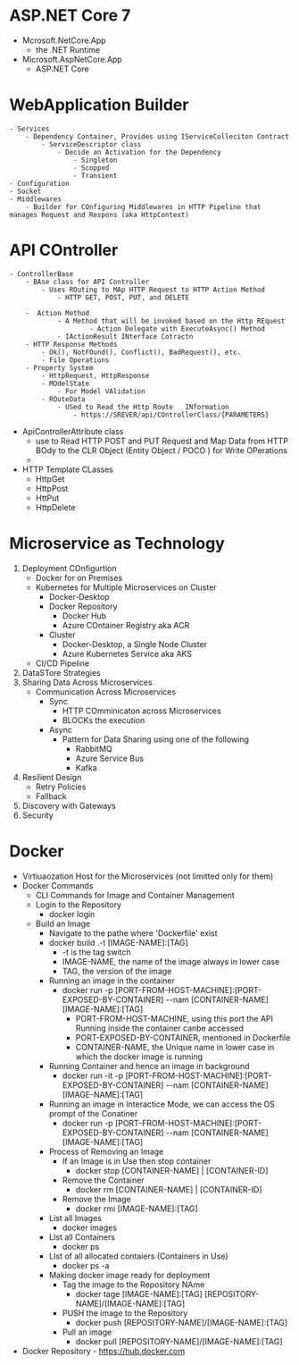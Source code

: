 # ASP.NET Core 7
- Mcrosoft.NetCore.App
	- the .NET Runtime	
- Microsoft.AspNetCore.App
	- ASP.NET Core 	

# WebApplication Builder
	- Services
		- Dependency Container, Provides using IServiceColleciton Contract
			- ServiceDescriptor class
				- Decide an Activation for the Dependency
					- Singleton
					- Scopped
					- Transient
	- Configuration
	- Socket
	- Middlewares
		- Builder for COnfiguring Middlewares in HTTP Pipeline that manages Request and Respons (aka HttpContext)

# API COntroller
	- ControllerBase
		- BAse class for API Controller
			- Uses ROuting to MAp HTTP Request to HTTP Action Method
				- HTTP GET, POST, PUT, and DELETE

		-  Action Method
				- A Method that will be invoked based on the Http REquest
						- Action Delegate with ExecuteAsync() Method
				- IActionResult INterface Cotractn
		- HTTP Response Methods
			- Ok(), NotFOund(), Conflict(), BadRequest(), etc.
			- File Operations
		- Property System
			- HttpRequest, HttpResponse
			- MOdelState
				- For Model VAlidation
			- ROuteData	
				- USed to Read the Http Route	INformation
					- https://SREVER/api/COntrollerClass/{PARAMETERS}	
- ApiControllerAttribute class
	- use to Read HTTP POST and PUT Request and Map Data from HTTP BOdy to the CLR Object (Entity Object / POCO )	for Write OPerations
	- 
- HTTP Template CLasses
	- HttpGet
	- HttpPost
	- HttPut
	- HttpDelete
		
# Microservice as Technology

1. Deployment COnfigurtion
	- Docker for on Premises
	- Kubernetes for Multiple Microservices on Cluster
		- Docker-Desktop
		- Docker Repository
			- Docker Hub
			- Azure COntainer Registry aka ACR
		- Cluster
			- Docker-Desktop, a Single Node Cluster
			- Azure Kubernetes Service aka AKS
	- CI/CD Pipeline
2. DataSTore Strategies
3. Sharing Data Across Microservices
	- Communication Across Microservices
		- Sync
			- HTTP COmminicaton across Microservices
			- BLOCKs the execution
		- Async
			- Pattern for Data Sharing using one of the following
				- RabbitMQ
				- Azure Service Bus
				- Kafka
4. Resilient Design
	- Retry Policies
	- Fallback
5. Discovery with Gateways
6. Security

# Docker
- Virtiuaozation Host for the Microservices (not limitted only for them)
- Docker Commands
	- CLI Commands for Image and Container Management
	- Login to the Repository
		- docker login	
	- Build an Image
		- Navigate to the pathe where 'Dockerfile' exist
		- docker build .-t [IMAGE-NAME]:[TAG]
			- -t is the tag switch
			- IMAGE-NAME, the name of the image always in lower case
			- TAG, the version of the image
		- Running an image in the container
			- docker run -p [PORT-FROM-HOST-MACHINE]:[PORT-EXPOSED-BY-CONTAINER] --nam [CONTAINER-NAME]  [IMAGE-NAME]:[TAG]
				- PORT-FROM-HOST-MACHINE, using this port the API Running inside the container canbe accessed
				- PORT-EXPOSED-BY-CONTAINER, mentioned in Dockerfile
				- CONTAINER-NAME, the Unique name in lower case in which the docker image is running
		- Running Container and hence an image in background
			- docker run  -it -p [PORT-FROM-HOST-MACHINE]:[PORT-EXPOSED-BY-CONTAINER] --nam [CONTAINER-NAME]  [IMAGE-NAME]:[TAG] 
		- Running an image in Interactice Mode, we can access the OS prompt of the Conatiner
			- docker run -p [PORT-FROM-HOST-MACHINE]:[PORT-EXPOSED-BY-CONTAINER] --nam [CONTAINER-NAME]  [IMAGE-NAME]:[TAG] 
		- Process of Removing an Image
			- If an Image is in Use then stop container
				- docker stop [CONTAINER-NAME] | [CONTAINER-ID]
			- Remove the Container
				- docker rm  [CONTAINER-NAME] | [CONTAINER-ID]
			- Remove the Image
				- docker rmi  [IMAGE-NAME]:[TAG]
		- List all Images
			- docker images
		- LIst all Containers
			- docker ps
		- LIst of all allocated contaiers (Containers in Use)
			- docker ps -a
		- Making docker image ready for deployment
			- Tag the image to the Repository NAme
				- docker tage [IMAGE-NAME]:[TAG] [REPOSITORY-NAME]/[IMAGE-NAME]:[TAG]
			- PUSH the image to the Repository
				- docker push [REPOSITORY-NAME]/[IMAGE-NAME]:[TAG]
			- Pull an image
				-   docker pull [REPOSITORY-NAME]/[IMAGE-NAME]:[TAG]
- Docker Repository
		- https://hub.docker.com	
